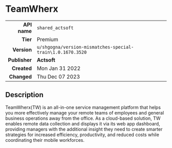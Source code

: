 # TeamWherx
| | |
|-:|-|
|**API name**|`shared_actsoft`|
|**Tier**|Premium|
|**Version**|`u/shgogna/version-mismatches-special-train\1.0.1670.3520`|
|**Publisher**|**Actsoft**|
|**Created**|Mon Jan 31 2022|
|**Changed**|Thu Dec 07 2023|

## Description
TeamWherx(TW) is an all-in-one service management platform that helps you more effectively manage your remote teams of employees and general business operations away from the office. As a cloud-based solution, TW enables remote data collection and displays it via its web app dashboard, providing managers with the additional insight they need to create smarter strategies for increased efficiency, productivity, and reduced costs while coordinating their mobile workforces.
